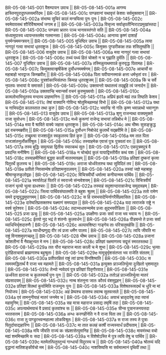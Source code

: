 BR-05-08-145-001  	वैशम्पायन उवाच ||
BR-05-08-145-001a	आगम्य हास्तिनपुरादुपप्लव्यमरिंदमः |
BR-05-08-145-001c	पाण्डवानां यथावृत्तं केशवः सर्वमुक्तवान् ||
BR-05-08-145-002a	संभाष्य सुचिरं कालं मन्त्रयित्वा पुनः पुनः |
BR-05-08-145-002c	स्वमेवावसथं शौरिर्विश्रामार्थं जगाम ह ||
BR-05-08-145-003a	विसृज्य सर्वान्नृपतीन्विराटप्रमुखांस्तदा |
BR-05-08-145-003c	पाण्डवा भ्रातरः पञ्च भानावस्तंगते सति ||
BR-05-08-145-004a	संध्यामुपास्य ध्यायन्तस्तमेव गतमानसाः |
BR-05-08-145-004c	आनाय्य कृष्णं दाशार्हं पुनर्मन्त्रममन्त्रयन् ||
BR-05-08-145-005  	युधिष्ठिर उवाच ||
BR-05-08-145-005a	त्वया नागपुरं गत्वा सभायां धृतराष्ट्रजः |
BR-05-08-145-005c	किमुक्तः पुण्डरीकाक्ष तन्नः शंसितुमर्हसि ||
BR-05-08-145-006  	वासुदेव उवाच ||
BR-05-08-145-006a	मया नागपुरं गत्वा सभायां धृतराष्ट्रजः |
BR-05-08-145-006c	तथ्यं पथ्यं हितं चोक्तो न च गृह्णाति दुर्मतिः ||
BR-05-08-145-007  	युधिष्ठिर उवाच ||
BR-05-08-145-007a	तस्मिन्नुत्पथमापन्ने कुरुवृद्धः पितामहः |
BR-05-08-145-007c	किमुक्तवान्हृषीकेश दुर्योधनममर्षणम् |
BR-05-08-145-007e 	आचार्यो वा महाबाहो भारद्वाजः किमब्रवीत् ||
BR-05-08-145-008a	पिता यवीयानस्माकं क्षत्ता धर्मभृतां वरः |
BR-05-08-145-008c	पुत्रशोकाभिसंतप्तः किमाह धृतराष्ट्रजम्  ||
BR-05-08-145-009a	किं च सर्वे नृपतयः सभायां ये समासते |
BR-05-08-145-009c	उक्तवन्तो यथातत्त्वं तद्ब्रूहि त्वं जनार्दन ||
BR-05-08-145-010a	उक्तवान्हि भवान्सर्वं वचनं कुरुमुख्ययोः |
BR-05-08-145-010c	कामलोभाभिभूतस्य मन्दस्य प्राज्ञमानिनः ||
BR-05-08-145-011a	अप्रियं हृदये मह्यं तन्न तिष्ठति केशव |
BR-05-08-145-011c	तेषां वाक्यानि गोविन्द श्रोतुमिच्छाम्यहं विभो ||
BR-05-08-145-012a	यथा च नाभिपद्येत कालस्तात तथा कुरु |
BR-05-08-145-012c	भवान्हि नो गतिः कृष्ण भवान्नाथो भवान्गुरुः ||
BR-05-08-145-013  	वासुदेव उवाच ||
BR-05-08-145-013a	शृणु राजन्यथा वाक्यमुक्तो राजा सुयोधनः |
BR-05-08-145-013c	मध्ये कुरूणां राजेन्द्र सभायां तन्निबोध मे ||
BR-05-08-145-014a	मया वै श्राविते वाक्ये जहास धृतराष्ट्रजः |
BR-05-08-145-014c	अथ भीष्मः सुसङ्क्रुद्ध इदं वचनमब्रवीत् ||
BR-05-08-145-015a	दुर्योधन निबोधेदं कुलार्थे यद्ब्रवीमि ते |
BR-05-08-145-015c	तच्छ्रुत्वा राजशार्दूल स्वकुलस्य हितं कुरु ||
BR-05-08-145-016a	मम तात पिता राजञ्शंतनुर्लोकविश्रुतः |
BR-05-08-145-016c	तस्याहमेक एवासं पुत्रः पुत्रवतां वरः ||
BR-05-08-145-017a	तस्य बुद्धिः समुत्पन्ना द्वितीयः स्यात्कथं सुतः |
BR-05-08-145-017c	एकपुत्रमपुत्रं वै प्रवदन्ति मनीषिणः ||
BR-05-08-145-018a	न चोच्छेदं कुलं यायाद्विस्तीर्येत कथं यशः |
BR-05-08-145-018c	तस्याहमीप्सितं बुद्ध्वा कालीं मातरमावहम् ||
BR-05-08-145-019a	प्रतिज्ञां दुष्करां कृत्वा पितुरर्थे कुलस्य च |
BR-05-08-145-019c	अराजा चोर्ध्वरेताश्च यथा सुविदितं तव |
BR-05-08-145-019e 	प्रतीतो निवसाम्येष प्रतिज्ञामनुपालयन् ||
BR-05-08-145-020a	तस्यां जज्ञे महाबाहुः श्रीमान्कुरुकुलोद्वहः |
BR-05-08-145-020c	विचित्रवीर्यो धर्मात्मा कनीयान्मम पार्थिवः ||
BR-05-08-145-021a	स्वर्यातेऽहं पितरि तं स्वराज्ये संन्यवेशयम् |
BR-05-08-145-021c	विचित्रवीर्यं राजानं भृत्यो भूत्वा ह्यधश्चरः ||
BR-05-08-145-022a	तस्याहं सदृशान्दारान्राजेन्द्र समुदावहम् |
BR-05-08-145-022c	जित्वा पार्थिवसंघातमपि ते बहुशः श्रुतम् ||
BR-05-08-145-023a	ततो रामेण समरे द्वन्द्वयुद्धमुपागमम् |
BR-05-08-145-023c	स हि रामभयादेभिर्नागरैर्विप्रवासितः |
BR-05-08-145-023e 	दारेष्वतिप्रसक्तश्च यक्ष्माणं समपद्यत ||
BR-05-08-145-024a	यदा त्वराजके राष्ट्रे न ववर्ष सुरेश्वरः |
BR-05-08-145-024c	तदाभ्यधावन्मामेव प्रजाः क्षुद्भयपीडिताः ||
BR-05-08-145-025  	प्रजा ऊचुः ||
BR-05-08-145-025a	उपक्षीणाः प्रजाः सर्वा राजा भव भवाय नः |
BR-05-08-145-025c	ईतयो नुद भद्रं ते शंतनोः कुलवर्धन ||
BR-05-08-145-026a	पीड्यन्ते ते प्रजाः सर्वा व्याधिभिर्भृशदारुणैः |
BR-05-08-145-026c	अल्पावशिष्टा गाङ्गेय ताः परित्रातुमर्हसि ||
BR-05-08-145-027a	व्याधीन्प्रणुद्य वीर त्वं प्रजा धर्मेण पालय |
BR-05-08-145-027c	त्वयि जीवति मा राष्ट्रं विनाशमुपगच्छतु ||
BR-05-08-145-028  	भीष्म उवाच ||
BR-05-08-145-028a	प्रजानां क्रोशतीनां वै नैवाक्षुभ्यत मे मनः |
BR-05-08-145-028c	प्रतिज्ञां रक्षमाणस्य सद्वृत्तं स्मरतस्तथा ||
BR-05-08-145-029a	ततः पौरा महाराज माता काली च मे शुभा |
BR-05-08-145-029c	भृत्याः पुरोहिताचार्या ब्राह्मणाश्च बहुश्रुताः |
BR-05-08-145-029e 	मामूचुर्भृशसंतप्ता भव राजेति संततम् ||
BR-05-08-145-030a	प्रतीपरक्षितं राष्ट्रं त्वां प्राप्य विनशिष्यति |
BR-05-08-145-030c	स त्वमस्मद्धितार्थं वै राजा भव महामते ||
BR-05-08-145-031a	इत्युक्तः प्राञ्जलिर्भूत्वा दुःखितो भृशमातुरः |
BR-05-08-145-031c	तेभ्यो न्यवेदयं पुत्र प्रतिज्ञां पितृगौरवात् |
BR-05-08-145-031e 	ऊर्ध्वरेता ह्यराजा च कुलस्यार्थे पुनः पुनः ||
BR-05-08-145-032a	ततोऽहं प्राञ्जलिर्भूत्वा मातरं संप्रसादयम् ||
BR-05-08-145-032c	नाम्ब शंतनुना जातः कौरवं वंशमुद्वहन् |
BR-05-08-145-032e 	प्रतिज्ञां वितथां कुर्यामिति राजन्पुनः पुनः ||
BR-05-08-145-033a	विशेषतस्त्वदर्थं च धुरि मा मां नियोजय |
BR-05-08-145-033c	अहं प्रेष्यश्च दासश्च तवाम्ब सुतवत्सले ||
BR-05-08-145-034a	एवं तामनुनीयाहं मातरं जनमेव च |
BR-05-08-145-034c	अयाचं भ्रातृदारेषु तदा व्यासं महामुनिम् ||
BR-05-08-145-035a	सह मात्रा महाराज प्रसाद्य तमृषिं तदा |
BR-05-08-145-035c	अपत्यार्थमयाचं वै प्रसादं कृतवांश्च सः ||
BR-05-08-145-035e 	त्रीन्स पुत्रानजनयत्तदा भरतसत्तम |
BR-05-08-145-036a	अन्धः करणहीनेति न वै राजा पिता तव ||
BR-05-08-145-036c	राजा तु पाण्डुरभवन्महात्मा लोकविश्रुतः |
BR-05-08-145-037a	स राजा तस्य ते पुत्राः पितुर्दायाद्यहारिणः ||
BR-05-08-145-037c	मा तात कलहं कार्षी राज्यस्यार्धं प्रदीयताम् |
BR-05-08-145-038a	मयि जीवति राज्यं कः संप्रशासेत्पुमानिह ||
BR-05-08-145-038c	मावमंस्था वचो मह्यं शममिच्छामि वः सदा |
BR-05-08-145-039a	न विशेषोऽस्ति मे पुत्र त्वयि तेषु च पार्थिव ||
BR-05-08-145-039c	मतमेतत्पितुस्तुभ्यं गान्धार्या विदुरस्य च ||
BR-05-08-145-040a	श्रोतव्यं यदि वृद्धानां मातिशङ्कीर्वचो मम |
BR-05-08-145-040c	नाशयिष्यसि मा सर्वमात्मानं पृथिवीं तथा ||
